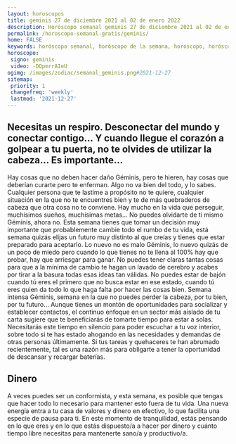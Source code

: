 ```yaml
---
layout: horoscopos
title: geminis 27 de diciembre 2021 al 02 de enero 2022 
description: Horóscopo semanal geminis 27 de diciembre 2021 al 02 de enero 2022. Necesitas un respiro. Desconectar del mundo y conectar contigo… Y cuando llegue el corazón a golpear a tu puerta, no te olvides de utilizar la cabeza… Es importante…
permalink: /horoscopo-semanal-gratis/geminis/
home: FALSE
keywords: horóscopo semanal, horóscopo de la semana, horóscopo, horóscopo gratis,horóscopos, horóscopo esperanza gracia, horoscopos geminis la semana, horóscopos gratis, Tarot, Astrologia, Zodíaco, geminis, horoscopo gratis, semanal
horoscopo:
 signo: geminis
 video: -DQpmrrAIeU
ogimg: /images/zodiac/semanal_geminis.png#2021-12-27
sitemap:
 priority: 1
 changefreq: 'weekly'
 lastmod: '2021-12-27'
---
```




## Necesitas un respiro. Desconectar del mundo y conectar contigo… Y cuando llegue el corazón a golpear a tu puerta, no te olvides de utilizar la cabeza… Es importante…

Hay cosas que no deben hacer daño Géminis, pero te hieren, hay cosas que deberían curarte pero te enferman. Algo no va bien del todo, y lo sabes. Cualquier persona que te lastime a propósito no te quiere, cualquier situación en la que no te encuentres bien y te de más quebraderos de cabeza que otra cosa no te conviene. Hay mucho en la vida que perseguir, muchísimos sueños, muchísimas metas… No puedes olvidarte de ti mismo Géminis, ahora no. Esta semana tienes que tomar un decisión muy importante que probablemente cambie todo el rumbo de tu vida, está semana quizás elijas un futuro muy distinto al que creías y tienes que estar preparado para aceptarlo. Lo nuevo no es malo Géminis, lo nuevo quizás de un poco de miedo pero cuando lo que tienes no te llena al 100% hay que probar, hay que arriesgar para ganar. No puedes tener claras tantas cosas para que a la mínima de cambio te hagan un lavado de cerebro y acabes por tirar a la basura todas esas ideas tan válidas. No puedes estar de bajón cuando tú eres el primero que no busca estar en ese estado, cuando tú eres quien da todo lo que haga falta por hacer las cosas bien. Semana intensa Géminis, semana en la que no puedes perder la cabeza, por tu bien, por tu futuro…
Aunque tienes un montón de oportunidades para socializar y establecer contactos, el continuo enfoque en un sector más aislado de tu carta sugiere que te beneficiarás de tomarte tiempo para estar a solas. Necesitarás este tiempo en silencio para poder escuchar a tu voz interior, sobre todo si te has estado ahogando en las necesidades y demandas de otras personas últimamente. Si tus tareas y quehaceres te han abrumado recientemente, tal es una razón más para obligarte a tener la oportunidad de descansar y recargar baterías.

## Dinero

A veces puedes ser un conformista, y esta semana, es posible que tengas que hacer todo lo necesario para mantener esto fuera de tu vida. Una nueva energía entra a tu casa de valores y dinero en efectivo, lo que facilita una especie de pausa para ti. En este momento de tranquilidad, estás pensando en lo que eres y en lo que estás dispuesto/a a hacer por dinero y cuánto tiempo libre necesitas para mantenerte sano/a y productivo/a.